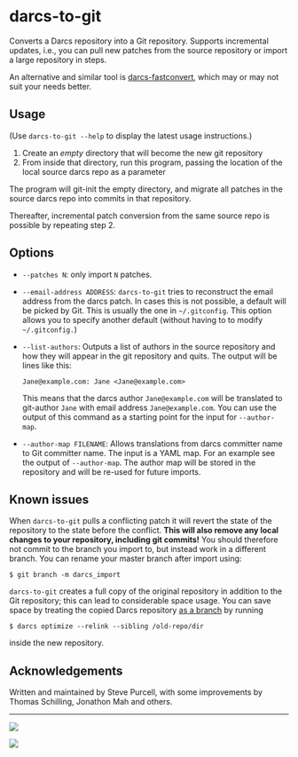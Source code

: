 darcs-to-git
============

Converts a Darcs repository into a Git repository.  Supports
incremental updates, i.e., you can pull new patches from the source
repository or import a large repository in steps.

An alternative and similar tool is
[darcs-fastconvert](http://wiki.darcs.net/DarcsBridgeUsage), which may
or may not suit your needs better.

Usage
-----

(Use `darcs-to-git --help` to display the latest usage instructions.)

1. Create an *empty* directory that will become the new git repository
2. From inside that directory, run this program, passing the location
   of the local source darcs repo as a parameter

The program will git-init the empty directory, and migrate all patches
in the source darcs repo into commits in that repository.

Thereafter, incremental patch conversion from the same source repo is
possible by repeating step 2.

Options
-------

 * `--patches N`: only import `N` patches.

 * `--email-address ADDRESS`: `darcs-to-git` tries to reconstruct the
   email address from the darcs patch.  In cases this is not possible,
   a default will be picked by Git.  This is usually the one in
   `~/.gitconfig`.  This option allows you to specify another default
   (without having to to modify `~/.gitconfig.`)

 * `--list-authors`: Outputs a list of authors in the source
   repository and how they will appear in the git repository and
   quits.  The output will be lines like this:

   ```
   Jane@example.com: Jane <Jane@example.com>
   ```

   This means that the darcs author `Jane@example.com` will be
   translated to git-author `Jane` with email address
   `Jane@example.com`.  You can use the output of this command as a
   starting point for the input for `--author-map`.

 * `--author-map FILENAME`: Allows translations from darcs committer
   name to Git committer name.  The input is a YAML map.  For an
   example see the output of `--author-map`.  The author map will be
   stored in the repository and will be re-used for future imports.


Known issues
------------

When `darcs-to-git` pulls a conflicting patch it will revert the state
of the repository to the state before the conflict. **This will also
remove any local changes to your repository, including git commits!**
You should therefore not commit to the branch you import to, but
instead work in a different branch.  You can rename your master branch
after import using:

    $ git branch -m darcs_import

`darcs-to-git` creates a full copy of the original repository in addition to the Git repository;
this can lead to considerable space usage. You can save space by treating the copied Darcs
repository [as a branch](http://wiki.darcs.net/BestPractices#how-to-create-a-branch) by
running

    $ darcs optimize --relink --sibling /old-repo/dir

inside the new repository.

Acknowledgements
----------------

Written and maintained by Steve Purcell, with some improvements by
Thomas Schilling, Jonathon Mah and others.


<hr>

[![](http://api.coderwall.com/purcell/endorsecount.png)](http://coderwall.com/purcell)

[![](http://www.linkedin.com/img/webpromo/btn_liprofile_blue_80x15.png)](http://uk.linkedin.com/in/stevepurcell)
